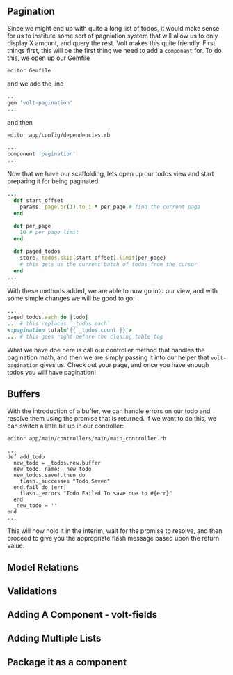 ## Pagination
Since we might end up with quite a long list of todos, it would make sense for us to institute some sort of pagniation system
that will allow us to only display X amount, and query the rest. Volt makes this quite friendly. First things first, this will
be the first thing we need to add a `component` for. To do this, we open up our Gemfile

`editor Gemfile`

and we add the line

```RUBY
...
gem 'volt-pagination'
...
```

and then

`editor app/config/dependencies.rb`

```RUBY
...
component 'pagination'
...
```

Now that we have our scaffolding, lets open up our todos view and start preparing it for being paginated:

```RUBY
...
  def start_offset
    params._page.or(1).to_i * per_page # find the current page
  end

  def per_page
    10 # per page limit
  end

  def paged_todos
    store._todos.skip(start_offset).limit(per_page)
    # this gets us the current batch of todos from the cursor
  end
...
```

With these methods added, we are able to now go into our view, and with some simple changes we will be good to go:

```RUBY
...
paged_todos.each do |todo|
... # this replaces `_todos.each`
<:pagination total='{{ _todos.count }}'>
... # this goes right before the closing table tag

```

What we have doe here is call our controller method that handles the pagination math, and then we are simply passing it into
our helper that `volt-pagination` gives us. Check out your page, and once you have enough todos you will have pagination!

## Buffers
With the introduction of a buffer, we can handle errors on our todo and resolve them using the promise that is returned.
If we want to do this, we can switch a little bit up in our controller:

`editor app/main/controllers/main/main_controller.rb`

```
...
def add_todo
  new_todo = _todos.new.buffer
  new_todo._name: _new_todo
  new_todos.save!.then do
    flash._successes "Todo Saved"
  end.fail do |err|
    flash._errors "Todo Failed To save due to #{err}"
  end
  _new_todo = ''
end
...
```

This will now hold it in the interim, wait for the promise to resolve, and then proceed to give you the appropriate flash
message based upon the return value.

## Model Relations

## Validations

## Adding A Component - volt-fields

## Adding Multiple Lists

## Package it as a component
